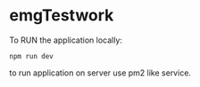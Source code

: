 # emgTestwork

To RUN the application locally:
```
npm run dev
```

to run application on server use pm2 like service.
